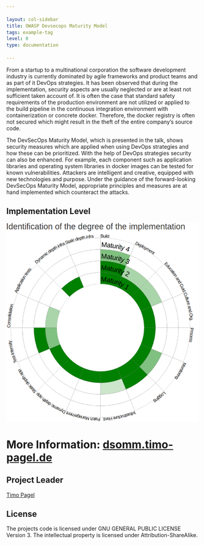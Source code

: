 ```yaml
---

layout: col-sidebar
title: OWASP Devsecops Maturity Model
tags: example-tag
level: 0
type: documentation

---
```


From a startup to a multinational corporation the software development industry is currently dominated by agile frameworks and product teams and as part of it DevOps strategies. It has been observed that during the implementation, security aspects are usually neglected or are at least not sufficient taken account of. It is often the case that standard safety requirements of the production environment are not utilized or applied to the build pipeline in the continuous integration environment with containerization or concrete docker. Therefore, the docker registry is often not secured which might result in the theft of the entire company’s source code.

The DevSecOps Maturity Model, which is presented in the talk, shows security measures which are applied when using DevOps strategies and how these can be prioritized.
With the help of DevOps strategies security can also be enhanced. For example, each component such as application libraries and operating system libraries in docker images can be tested for known vulnerabilities.
Attackers are intelligent and creative, equipped with new technologies and purpose. Under the guidance of the forward-looking DevSecOps Maturity Model, appropriate principles and measures are at hand implemented which counteract the attacks.

## Implementation Level
![Implementation Level](/assets/images/impl.png)

# More Information: [dsomm.timo-pagel.de](https://dsomm.timo-pagel.de)

## Project Leader
<a href="mailto://timo.pagel@owasp.org">Timo Pagel</a>

## License
The projects code is licensed under GNU GENERAL PUBLIC LICENSE Version 3. The intellectual property is licensed under Attribution-ShareAlike.

